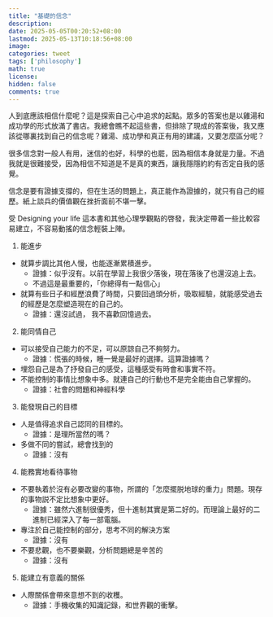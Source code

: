 ```yaml
---
title: "基礎的信念"
description: 
date: 2025-05-05T00:20:52+08:00
lastmod: 2025-05-13T10:18:56+08:00
image: 
categories: tweet
tags: ['philosophy']
math: true
license: 
hidden: false
comments: true
---
```


人到底應該相信什麼呢？這是探索自己心中追求的起點。眾多的答案也是以雞湯和成功學的形式放滿了書店。我總會瞧不起這些書，但排除了現成的答案後，我又應該從哪裏找到自己的信念呢？雞湯、成功學和真正有用的建議，又要怎麼區分呢？

很多信念對一般人有用，迷信的也好，科學的也罷，因為相信本身就是力量。不過我就是很難接受，因為相信不知道是不是真的東西，讓我隱隱約約有否定自我的感覺。

信念是要有證據支撐的，但在生活的問題上，真正能作為證據的，就只有自己的經歷。紙上談兵的價值觀在挫折面前不堪一擊。

受 Designing your life 這本書和其他心理學觀點的啓發，我決定帶着一些比較容易建立，不容易動搖的信念輕裝上陣。

1. 能進步
- 就算步調比其他人慢，也能逐漸累積進步。
	- 證據：似乎沒有。以前在學習上我很少落後，現在落後了也還沒追上去。
	- 不過這是最重要的，「你總得有一點信心」
- 就算有些日子和經歷浪費了時間，只要回過頭分析，吸取經驗，就能感受過去的經歷是怎麼塑造現在的自己的。
	- 證據：還沒試過， 我不喜歡回憶過去。

2. 能同情自己
- 可以接受自己能力的不足，可以原諒自己不夠努力。
	- 證據：慌張的時候，睡一覺是最好的選擇。這算證據嗎？
- 埋怨自己是為了抒發自己的感受，這種感受有時會和事實不符。
- 不能控制的事情比想象中多。就連自己的行動也不是完全能由自己掌握的。
	- 證據：社會的問題和神經科學

3. 能發現自己的目標
- 人是值得追求自己認同的目標的。
	- 證據：是理所當然的嗎？
- 多做不同的嘗試，總會找到的
	- 證據：沒有
4. 能務實地看待事物
- 不要執着於沒有必要改變的事物，所謂的「怎麼擺脱地球的重力」問題。現存的事物説不定比想象中更好。
	- 證據：雖然六進制很優秀，但十進制其實是第二好的。而理論上最好的二進制已經深入了每一部電腦。
- 專注於自己能控制的部分，思考不同的解決方案
	- 證據：沒有
- 不要悲觀，也不要樂觀，分析問題總是辛苦的
	- 證據：沒有
5. 能建立有意義的關係
- 人際關係會帶來意想不到的收穫。
	- 證據：手機收集的知識記錄，和世界觀的衝擊。




